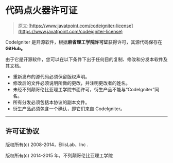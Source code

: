 # 代码点火器许可证

> 原文:[https://www.javatpoint.com/codeigniter-license](https://www.javatpoint.com/codeigniter-license)

CodeIgniter 是开源软件，根据**麻省理工学院许可证**获得许可，其源代码保存在 **GitHub。**

由于它是开源软件，您可以在以下条件下出于任何目的复制、修改和分发本软件及其文档。

*   重新发布的源代码必须保留版权声明。
*   修改后的文件必须说明所做的更改，并注明更改者的姓名。
*   未经不列颠哥伦比亚理工学院书面许可，衍生产品不能与“CodeIgniter”同名。
*   所有分发必须包括本协议的副本文件。
*   衍生产品必须包含一个确认，即它们来自 CodeIgniter。

* * *

## 许可证协议

版权所有(c) 2008-2014，EllisLab，Inc .

版权所有(c) 2014-2015 年，不列颠哥伦比亚理工学院